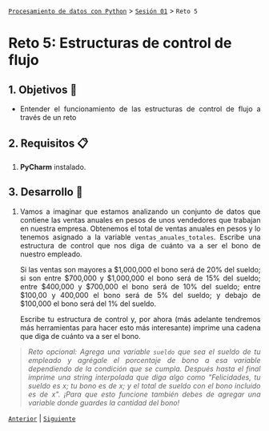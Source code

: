 [`Procesamiento de datos con Python`](../../Readme.md) > [`Sesión 01`](../Readme.md) > `Reto 5`

# Reto 5: Estructuras de control de flujo

<div style="text-align: justify;">

## 1. Objetivos :dart:

- Entender el funcionamiento de las estructuras de control de flujo a través de un reto

## 2. Requisitos :clipboard:

1. **PyCharm** instalado.

## 3. Desarrollo :rocket:

1. Vamos a imaginar que estamos analizando un conjunto de datos que contiene las ventas anuales en pesos de unos vendedores que trabajan en nuestra empresa. Obtenemos el total de ventas anuales en pesos y lo tenemos asignado a la variable `ventas_anuales_totales`. Escribe una estructura de control que nos diga de cuánto va a ser el bono de nuestro empleado.

    Si las ventas son mayores a $1,000,000 el bono será de 20% del sueldo; si son entre $700,000 y $1,000,000 el bono será de 15% del sueldo; entre $400,000 y $700,000 el bono será de 10% del sueldo; entre $100,00 y 400,000 el bono será de 5% del sueldo; y debajo de $100,000 el bono será del 1% del sueldo.

    Escribe tu estructura de control y, por ahora (más adelante tendremos más herramientas para hacer esto más interesante) imprime una cadena que diga de cuánto va a ser el bono.

> *Reto opcional: Agrega una variable `sueldo` que sea el sueldo de tu empleado y agrégale el porcentaje de bono a esa variable dependiendo de la condición que se cumpla. Después hasta el final imprime una string interpolada que diga algo como "Felicidades, tu sueldo es x; tu bono es de x; y el total de sueldo con el bono incluido es de x". ¡Para que esto funcione también debes de agregar una variable donde guardes la cantidad del bono!*

[`Anterior`](../Ejemplo-03/README.md) | [`Siguiente`](../Readme.md)

</div>
